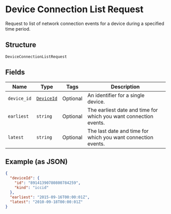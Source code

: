 
# Device Connection List Request

Request to list of network connection events for a device during a specified time period.

## Structure

`DeviceConnectionListRequest`

## Fields

| Name | Type | Tags | Description |
|  --- | --- | --- | --- |
| `device_id` | [`DeviceId`](../../doc/models/device-id.md) | Optional | An identifier for a single device. |
| `earliest` | `string` | Optional | The earliest date and time for which you want connection events. |
| `latest` | `string` | Optional | The last date and time for which you want connection events. |

## Example (as JSON)

```json
{
  "deviceId": {
    "id": "89141390780800784259",
    "kind": "iccid"
  },
  "earliest": "2015-09-16T00:00:01Z",
  "latest": "2010-09-18T00:00:01Z"
}
```

